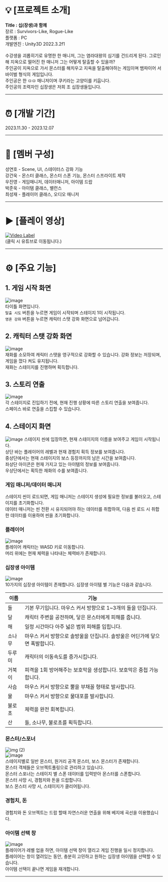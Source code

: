 # 💡 [프로젝트 소개]
**Title : 십(장생)과 함께** <br/>
장르 : Survivors-Like, Rogue-Like <br/>
플랫폼 : PC <br/>
개발엔진 : Unity3D 2022.3.2f1  <br/> <br/>
수강생을 괴롭히기로 유명한 한 매니저, 그는 염라대왕의 심기를 건드리게 된다. 그로인해 지옥으로 떨어진 한 매니저 그는 어떻게 탈출할 수 있을까? <br/>
주인공이 지옥으로 가서 몬스터를 해치우고 지옥을 탈출해야하는 게임이며 뱀파이어 서바이벌 형식의 게임입니다. <br/>
주인공은 한 ㅁㅁ 매니저이며 쿠키라는 고양이를 키웁니다. <br/>
주인공의 조력자인 십장생은 저희 조 십장생들입니다. <br/>

---

# ⏰ [개발 기간]
2023.11.30 - 2023.12.07

---

# 👥 [멤버 구성]
성연호 - Scene, UI, 스테이터스 강화 기능            <br/>
강건욱 - 몬스터 클래스, 몬스터 스폰 기능, 몬스터 스프라이트 제작            <br/>
우진영 - 게임매니저, 데이터매니저, 아이템 드랍            <br/>
박준욱 - 아이템 클래스, 밸런스            <br/>
최성재 - 플레이어 클래스, 오디오 매니저            <br/>

---

# ▶️ [플레이 영상]
[![Video Label](http://img.youtube.com/vi/1QDSineG658/0.jpg)](https://youtu.be/1QDSineG658) <br/>
(클릭 시 유튜브로 이동됩니다.)

---

# ⚙ [주요 기능]

## 1. 게임 시작 화면
![image](https://github.com/chamhok/10JO_Roguelike_GAME/assets/148977728/7a057a7f-f904-4b52-8fbd-a87771963e2d) <br/>
타이틀 화면입니다. <br/>
`탈출 시도` 버튼을 누르면 게임이 시작되며 스테이지 1이 시작됩니다. <br/>
`영혼 강화` 버튼을 누르면 캐릭터 스탯 강화 화면으로 넘어갑니다. <br/>

## 2. 캐릭터 스탯 강화 화면
![image](https://github.com/chamhok/10JO_Roguelike_GAME/assets/148977728/5ce236b2-cb77-444d-a87e-8bf561332ad7) <br/>
재화를 소모하여 캐릭터 스탯을 영구적으로 강화할 수 있습니다. 강화 정보는 저장되며, 게임을 껐다 켜도 유지됩니다. <br/>
재화는 스테이지를 진행하며 획득합니다. <br/>

## 3. 스토리 연출
![image](https://github.com/chamhok/10JO_Roguelike_GAME/assets/148977728/63e00957-c292-400c-8278-24b47f424de6) <br/>
각 스테이지로 진입하기 전에, 현재 진행 상황에 따른 스토리 연출을 보여줍니다. <br/>
스페이스 바로 연출을 스킵할 수 있습니다. <br/>

## 4. 스테이지 화면
![image](https://github.com/chamhok/10JO_Roguelike_GAME/assets/148977728/ce7c2b3d-5fe6-4a26-89b0-2a235f2c1c95)
스테이지 씬에 입장하면, 현재 스테이지의 이름을 보여주고 게임이 시작됩니다. <br/>
상단 바는 플레이어의 레벨과 현재 경험치 획득 정보를 보여줍니다. <br/>
중상단에서는 현재 스테이지의 보스 등장까지의 남은 시간을 보여줍니다. <br/>
좌상단 아이콘은 현재 가지고 있는 아이템의 정보를 보여줍니다. <br/>
우상단에서는 획득한 재화의 수를 보여줍니다. <br/>

### 게임 매니저/데이터 매니저
스테이지 씬이 로드되면, 게임 매니저는 스테이지 생성에 필요한 정보를 불러오고, 스테이지를 초기화합니다. <br/>
데이터 매니저는 씬 전환 시 유지되어야 하는 데이터를 취합하여, 다음 씬 로드 시 취합한 데이터를 이용하여 씬을 초기화합니다. <br/>

### 플레이어
![image](https://github.com/chamhok/10JO_Roguelike_GAME/assets/148977728/67246bb3-b629-4618-a046-9e995045f983) <br/>
플레이어 캐릭터는 WASD 키로 이동합니다. <br/>
머리 위에는 현재 체력을 나타내는 체력바가 존재합니다. <br/>

### 십장생 아이템
![image](https://github.com/chamhok/10JO_Roguelike_GAME/assets/148977728/c5c0327b-3ae9-4094-8ca6-b041f7a8c0d5) <br/>
10가지의 십장생 아이템이 존재합니다. 십장생 아이템 별 기능은 다음과 같습니다. <br/>

| 이름 | 기능 |
|------|------|
|돌    |기본 무기입니다. 마우스 커서 방향으로 1~3개의 돌을 던집니다.|
|달    |캐릭터 주변을 공전하며, 닿은 몬스터에게 피해를 줍니다.|
|해    |일정 시간마다 아주 넓은 범위 피해를 입힙니다.|
|소나무|마우스 커서 방향으로 솔방울을 던집니다. 솔방울은 어딘가에 닿으면 폭발합니다.|
|두루미|캐릭터의 이동속도를 증가시킵니다.|
|거북이|피격을 1회 방어해주는 보호막을 생성합니다. 보호막은 중첩 가능합니다.|
|사슴  |마우스 커서 방향으로 뿔을 부채꼴 형태로 발사합니다.|
|물    |마우스 커서 방향으로 물대포를 발사합니다.|
|불로초|체력을 완전 회복합니다.|
|산    |돌, 소나무, 불로초를 획득합니다.|

### 몬스터/스포너
![img (2)](https://github.com/chamhok/10JO_Roguelike_GAME/assets/148977728/43ccdcb8-bc6d-4296-b273-f3ca397c8214) <br/>
![image](https://github.com/chamhok/10JO_Roguelike_GAME/assets/148977728/d65bf3a0-e59d-42c2-917f-ce57adb6a8fb) <br/>
스테이지별로 일반 몬스터, 원거리 공격 몬스터, 보스 몬스터가 존재합니다. <br/>
몬스터 객체들은 오브젝트풀링으로 관리하고 있습니다. <br/>
몬스터 스포너는 스테이지 별 스폰 데이터를 입력받아 몬스터를 스폰합니다. <br/>
몬스터 사망 시, 경험치와 돈을 드랍합니다. <br/>
보스 몬스터 사망 시, 스테이지가 클리어됩니다. <br/>

### 경험치, 돈
경험치와 돈 오브젝트는 드랍 할때 자연스러운 연출을 위해 베지에 곡선을 이용했습니다. <br/>

### 아이템 선택 창
![image](https://github.com/chamhok/10JO_Roguelike_GAME/assets/148977728/eebe8926-dbf5-4d2e-852c-a186a8f94b50) <br/>
플레이어가 레벨 업을 하면, 아이템 선택 창이 열리고 게임 진행을 일시 정지합니다. <br/>
플레이어는 창이 열려있는 동안, 충분히 고민하고 원하는 십장생 아이템을 선택할 수 있습니다. <br/>
아이템 선택이 끝나면 게임을 재개합니다. <br/>

---

